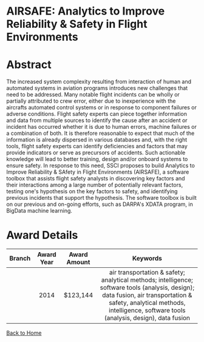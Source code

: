 
AIRSAFE: Analytics to Improve Reliability &amp; Safety in Flight Environments
=============================================================================

# Abstract


The increased system complexity resulting from interaction of human and automated systems in aviation programs introduces new challenges that need to be addressed. Many notable flight incidents can be wholly or partially attributed to crew error, either due to inexperience with the aircrafts automated control systems or in response to component failures or adverse conditions. Flight safety experts can piece together information and data from multiple sources to identify the cause after an accident or incident has occurred whether it is due to human errors, machine failures or a combination of both. It is therefore reasonable to expect that much of the information is already dispersed in various databases and, with the right tools, flight safety experts can identify deficiencies and factors that may provide indicators or serve as precursors of accidents. Such actionable knowledge will lead to better training, design and/or onboard systems to ensure safety. In response to this need, SSCI proposes to build Analytics to Improve Reliability & SAfety in Flight Environments  (AIRSAFE), a software toolbox that assists flight safety analysts in discovering key factors and their interactions among a large number of potentially relevant factors, testing one's hypothesis on the key factors to safety, and identifying previous incidents that support the hypothesis. The software toolbox is built on our previous and on-going efforts, such as DARPA's XDATA program, in BigData machine learning.  

# Award Details

|Branch|Award Year|Award Amount|Keywords|
| :---: | :---: | :---: | :---: |
||2014|$123,144|air transportation & safety; analytical methods; intelligence; software tools (analysis, design); data fusion, air transportation & safety, analytical methods, intelligence, software tools (analysis, design), data fusion|
  
  


[Back to Home](https://github.com/chrischow/dod_sbir_awards#178)